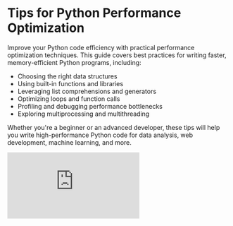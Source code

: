 # Tips for Python Performance Optimization

Improve your Python code efficiency with practical performance optimization techniques. This guide covers best practices for writing faster, memory-efficient Python programs, including:  

- Choosing the right data structures  
- Using built-in functions and libraries  
- Leveraging list comprehensions and generators  
- Optimizing loops and function calls  
- Profiling and debugging performance bottlenecks  
- Exploring multiprocessing and multithreading  

Whether you're a beginner or an advanced developer, these tips will help you write high-performance Python code for data analysis, web development, machine learning, and more.

<div class="yt-video">

<iframe  src="https://www.youtube.com/embed/6JNeo6TVQN8?si=RBbELwg_6PPQD_h-" title="YouTube video player" frameborder="0" allow="accelerometer; autoplay; clipboard-write; encrypted-media; gyroscope; picture-in-picture; web-share" referrerpolicy="strict-origin-when-cross-origin" allowfullscreen></iframe>

</div>